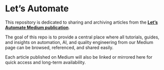 # Let’s Automate  

This repository is dedicated to sharing and archiving articles from the **[Let’s Automate Medium publication](https://medium.com/@letsautomate)**.  

The goal of this repo is to provide a central place where all tutorials, guides, and insights on automation, AI, and quality engineering from our Medium page can be browsed, referenced, and shared easily.  

Each article published on Medium will also be linked or mirrored here for quick access and long-term availability.  
